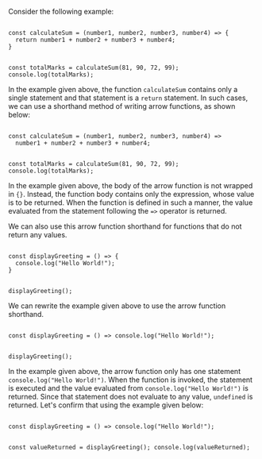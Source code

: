 Consider the following example:

<codeblock language="javascript" type="lesson">
<code>
const calculateSum = (number1, number2, number3, number4) => {
  return number1 + number2 + number3 + number4;
}

const totalMarks = calculateSum(81, 90, 72, 99);
console.log(totalMarks);
</code>
</codeblock>

In the example given above,
the function `calculateSum` contains
only a single statement
and
that statement is a `return` statement.
In such cases, we can use
a shorthand method of writing arrow functions,
as shown below:

<codeblock language="javascript" type="lesson">
<code>
const calculateSum = (number1, number2, number3, number4) =>
  number1 + number2 + number3 + number4;

const totalMarks = calculateSum(81, 90, 72, 99);
console.log(totalMarks);
</code>
</codeblock>

In the example given above,
the body of the arrow function
is not wrapped in `{}`.
Instead, the function body contains
only the expression,
whose value is to be returned.
When the function is defined in such a manner,
the value evaluated from the statement
following the `=>` operator is returned.

We can also use this
arrow function shorthand
for functions that
do not return any values.

<codeblock language="javascript" type="lesson">
<code>
const displayGreeting = () => {
  console.log("Hello World!");
}

displayGreeting();
</code>
</codeblock>

We can rewrite the example given above
to use the arrow function shorthand.

<codeblock language="javascript" type="lesson">
<code>
const displayGreeting = () => console.log("Hello World!");

displayGreeting();
</code>
</codeblock>

In the example given above,
the arrow function only has
one statement `console.log("Hello World!")`.
When the function is invoked,
the statement is executed and
the value evaluated from
`console.log("Hello World!")` is returned.
Since that statement does not
evaluate to any value,
`undefined` is returned.
Let's confirm that using the example
given below:

<codeblock language="javascript" type="lesson">
<code>
const displayGreeting = () => console.log("Hello World!");

const valueReturned = displayGreeting();
console.log(valueReturned);
</code>
</codeblock>